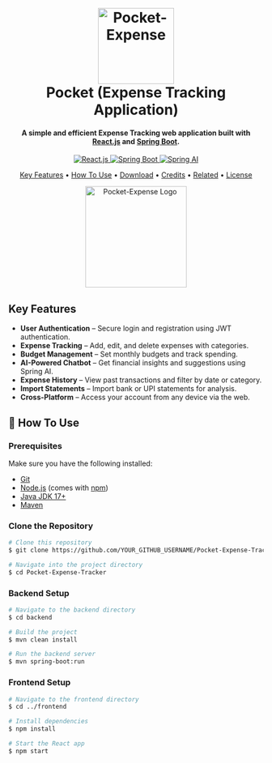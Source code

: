 <h1 align="center">
  <br>
  <a href="https://github.com/surajj04/Pocket-Expense">
    <img src="https://png.pngtree.com/png-vector/20221114/ourmid/pngtree-indian-money-icon-flying-note-free-vector-clipart-images-png-image_6450241.png"
         alt="Pocket-Expense" width="150">
  </a>
  <br>
  Pocket (Expense Tracking Application)
  <br>
</h1>

<h4 align="center">A simple and efficient Expense Tracking web application built with <a href="https://react.dev/" target="_blank">React.js</a> and <a href="https://spring.io/projects/spring-boot" target="_blank">Spring Boot</a>.</h4>

<p align="center">
  <a href="https://react.dev/">
    <img src="https://img.shields.io/badge/Frontend-React.js-61DAFB.svg?style=flat" alt="React.js">
  </a>
  <a href="https://spring.io/projects/spring-boot">
    <img src="https://img.shields.io/badge/Backend-Spring%20Boot-6DB33F.svg?style=flat" alt="Spring Boot">
  </a>
  <a href="https://spring.ai/">
    <img src="https://img.shields.io/badge/AI-Spring%20AI-0db7ed.svg?style=flat" alt="Spring AI">
  </a>
</p>

<p align="center">
  <a href="#key-features">Key Features</a> •
  <a href="#how-to-use">How To Use</a> •
  <a href="#download">Download</a> •
  <a href="#credits">Credits</a> •
  <a href="#related">Related</a> •
  <a href="#license">License</a>
</p>

<p align="center">
  <img src="/public/logo.png" alt="Pocket-Expense Logo" width="200">
</p>

## Key Features

- **User Authentication** – Secure login and registration using JWT authentication.
- **Expense Tracking** – Add, edit, and delete expenses with categories.
- **Budget Management** – Set monthly budgets and track spending.
- **AI-Powered Chatbot** – Get financial insights and suggestions using Spring AI.
- **Expense History** – View past transactions and filter by date or category.
- **Import Statements** – Import bank or UPI statements for analysis.
- **Cross-Platform** – Access your account from any device via the web.

## 🚀 How To Use

### Prerequisites

Make sure you have the following installed:

- [Git](https://git-scm.com)
- [Node.js](https://nodejs.org/en/download/) (comes with [npm](http://npmjs.com))
- [Java JDK 17+](https://adoptium.net/)
- [Maven](https://maven.apache.org/)

### Clone the Repository

```bash
# Clone this repository
$ git clone https://github.com/YOUR_GITHUB_USERNAME/Pocket-Expense-Tracker

# Navigate into the project directory
$ cd Pocket-Expense-Tracker
```

### Backend Setup

```bash
# Navigate to the backend directory
$ cd backend

# Build the project
$ mvn clean install

# Run the backend server
$ mvn spring-boot:run
```

### Frontend Setup

```bash
# Navigate to the frontend directory
$ cd ../frontend

# Install dependencies
$ npm install

# Start the React app
$ npm start
```
